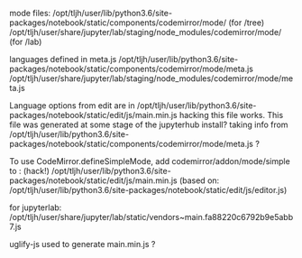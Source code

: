 mode files:
/opt/tljh/user/lib/python3.6/site-packages/notebook/static/components/codemirror/mode/ (for /tree)
/opt/tljh/user/share/jupyter/lab/staging/node_modules/codemirror/mode/ (for /lab)

languages defined in meta.js
/opt/tljh/user/lib/python3.6/site-packages/notebook/static/components/codemirror/mode/meta.js
/opt/tljh/user/share/jupyter/lab/staging/node_modules/codemirror/mode/meta.js

Language options from edit are in /opt/tljh/user/lib/python3.6/site-packages/notebook/static/edit/js/main.min.js
hacking this file works.
This file was generated at some stage of the jupyterhub install?
taking info from /opt/tljh/user/lib/python3.6/site-packages/notebook/static/components/codemirror/mode/meta.js ?


To use CodeMirror.defineSimpleMode, add codemirror/addon/mode/simple to : (hack!)
/opt/tljh/user/lib/python3.6/site-packages/notebook/static/edit/js/main.min.js
(based on:
/opt/tljh/user/lib/python3.6/site-packages/notebook/static/edit/js/editor.js)

for jupyterlab:
/opt/tljh/user/share/jupyter/lab/static/vendors~main.fa88220c6792b9e5abb7.js

uglify-js used to generate main.min.js ?
    
